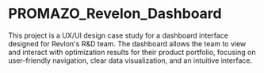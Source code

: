 # PROMAZO_Revelon_Dashboard
This project is a UX/UI design case study for a dashboard interface designed for Revlon's R&amp;D team. The dashboard allows the team to view and interact with optimization results for their product portfolio, focusing on user-friendly navigation, clear data visualization, and an intuitive interface.
